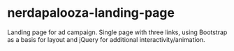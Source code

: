 # nerdapalooza-landing-page

Landing page for ad campaign. Single page with three links, using Bootstrap as a basis for layout and jQuery for additional interactivity/animation.
